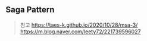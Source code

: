 ## Saga Pattern



> 참고
> https://taes-k.github.io/2020/10/28/msa-3/
> https://m.blog.naver.com/leety72/221739596027
